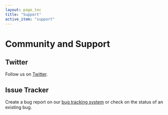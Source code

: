 ```yaml
---
layout: page_toc
title: "Support"
active_item: "support"
---
```


# Community and Support

## Twitter

Follow us on [Twitter](https://twitter.com/mergado_dev).

## Issue Tracker

Create a bug report on our [bug tracking system](https://github.com/mergado/mergado-apps) or check on the status of an existing bug.
